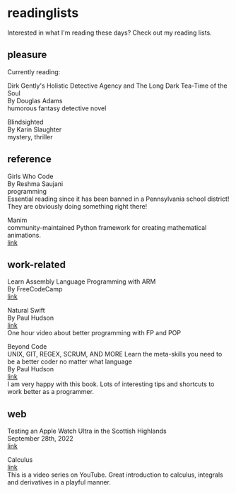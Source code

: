 # readinglists

Interested in what I'm reading these days? Check out my reading lists.


## pleasure

Currently reading:

Dirk Gently's Holistic Detective Agency and The Long Dark Tea-Time of the Soul  
By Douglas Adams  
humorous fantasy detective novel  

Blindsighted  
By Karin Slaughter  
mystery, thriller  

## reference 

Girls Who Code  
By Reshma Saujani  
programming  
Essential reading since it has been banned in a Pennsylvania school district! They are obviously doing something right there!

Manim  
community-maintained Python framework for creating mathematical animations.   
[link](https://github.com/ManimCommunity/manim/)


## work-related

Learn Assembly Language Programming with ARM  
By FreeCodeCamp  
[link](https://youtu.be/gfmRrPjnEw4)

Natural Swift  
By Paul Hudson  
[link](https://twostraws.gumroad.com/l/natural-swift)  
One hour video about better programming with FP and POP

Beyond Code  
UNIX, GIT, REGEX, SCRUM, AND MORE 
Learn the meta-skills you need to be a better coder no matter what language  
By Paul Hudson  
[link](https://twostraws.gumroad.com/l/beyondcode)  
I am very happy with this book. Lots of interesting tips and shortcuts to work better as a programmer.  
## web

Testing an Apple Watch Ultra in the Scottish Highlands  
September 28th, 2022  
[link](https://www.david-smith.org/blog/2022/09/28/apple-watch-ultra-scotland/)


Calculus  
[link](https://www.3blue1brown.com/topics/calculus)  
This is a video series on YouTube. Great introduction to calculus, integrals and derivatives in a playful manner.  



